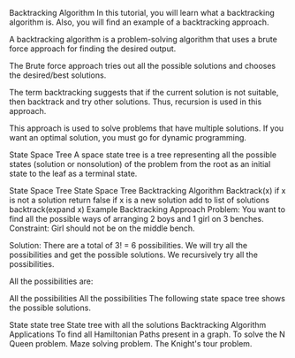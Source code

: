 Backtracking Algorithm
In this tutorial, you will learn what a backtracking algorithm is. Also, you will find an example of a backtracking approach.

A backtracking algorithm is a problem-solving algorithm that uses a brute force approach for finding the desired output.

The Brute force approach tries out all the possible solutions and chooses the desired/best solutions.

The term backtracking suggests that if the current solution is not suitable, then backtrack and try other solutions. Thus, recursion is used in this approach.

This approach is used to solve problems that have multiple solutions. If you want an optimal solution, you must go for dynamic programming.

State Space Tree
A space state tree is a tree representing all the possible states (solution or nonsolution) of the problem from the root as an initial state to the leaf as a terminal state.

State Space Tree
State Space Tree
Backtracking Algorithm
Backtrack(x)
    if x is not a solution
        return false
    if x is a new solution
        add to list of solutions
    backtrack(expand x)
Example Backtracking Approach
Problem: You want to find all the possible ways of arranging 2 boys and 1 girl on 3 benches. Constraint: Girl should not be on the middle bench.

Solution: There are a total of 3! = 6 possibilities. We will try all the possibilities and get the possible solutions. We recursively try all the possibilities.

All the possibilities are:

All the possibilities
All the possibilities
The following state space tree shows the possible solutions.

State state tree
State tree with all the solutions
Backtracking Algorithm Applications
To find all Hamiltonian Paths present in a graph.
To solve the N Queen problem.
Maze solving problem.
The Knight's tour problem.